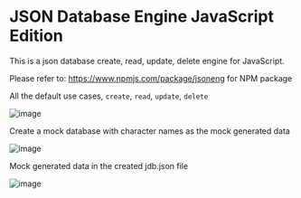 # JSON Database Engine JavaScript Edition

This is a json database create, read, update, delete engine for JavaScript.

Please refer to: https://www.npmjs.com/package/jsoneng for NPM package

All the default use cases, `create`, `read`, `update`, `delete`

![image](https://user-images.githubusercontent.com/60205850/205467629-86c035ba-c31a-4fcd-945a-8b8ff5ccb195.png)

Create a mock database with character names as the mock generated data

![image](https://user-images.githubusercontent.com/60205850/205467728-14526a4d-f69e-4cc0-a787-d9cf5f1101fc.png)

Mock generated data in the created jdb.json file

![image](https://user-images.githubusercontent.com/60205850/205467764-7ad3874c-2825-4184-bf93-7457678f0e45.png)
